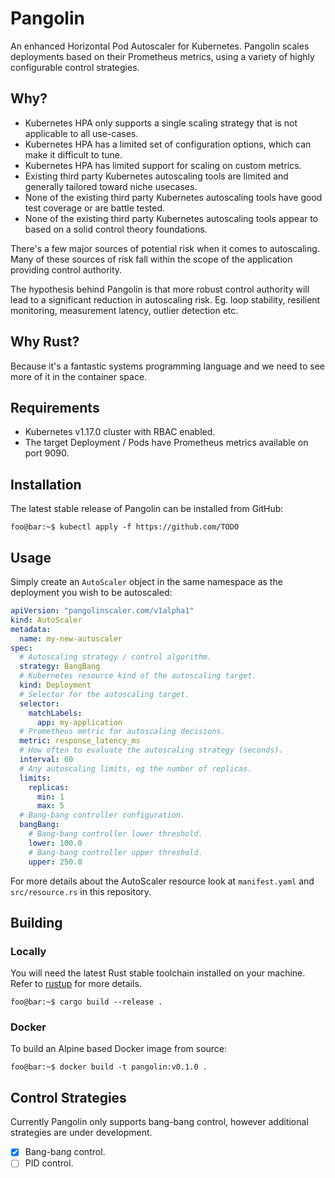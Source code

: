 # Pangolin

An enhanced Horizontal Pod Autoscaler for Kubernetes. Pangolin scales deployments based on their Prometheus metrics,
using a variety of highly configurable control strategies.

## Why?

* Kubernetes HPA only supports a single scaling strategy that is not applicable to all use-cases.
* Kubernetes HPA has a limited set of configuration options, which can make it difficult to tune.
* Kubernetes HPA has limited support for scaling on custom metrics.
* Existing third party Kubernetes autoscaling tools are limited and generally tailored toward niche usecases.
* None of the existing third party Kubernetes autoscaling tools have good test coverage or are battle tested.
* None of the existing third party Kubernetes autoscaling tools appear to based on a solid control theory foundations.

There's a few major sources of potential risk when it comes to autoscaling. Many of these sources of risk fall within
the scope of the application providing control authority.

The hypothesis behind Pangolin is that more robust control authority will lead to a significant reduction in 
autoscaling risk. Eg. loop stability, resilient monitoring, measurement latency, outlier detection etc.

## Why Rust?

Because it's a fantastic systems programming language and we need to see more of it in the container space.

## Requirements

* Kubernetes v1.17.0 cluster with RBAC enabled.
* The target Deployment / Pods have Prometheus metrics available on port 9090.

## Installation

The latest stable release of Pangolin can be installed from GitHub:

```console
foo@bar:~$ kubectl apply -f https://github.com/TODO
```

## Usage

Simply create an `AutoScaler` object in the same namespace as the deployment you wish to be autoscaled:

```yaml
apiVersion: "pangolinscaler.com/v1alpha1"
kind: AutoScaler
metadata:
  name: my-new-autoscaler
spec:
  # Autoscaling strategy / control algorithm.
  strategy: BangBang
  # Kubernetes resource kind of the autoscaling target.
  kind: Deployment
  # Selector for the autoscaling target.
  selector:
    matchLabels:
      app: my-application
  # Prometheus metric for autoscaling decisions.
  metric: response_latency_ms
  # How often to evaluate the autoscaling strategy (seconds).
  interval: 60
  # Any autoscaling limits, eg the number of replicas.
  limits:
    replicas:
      min: 1
      max: 5
  # Bang-bang controller configuration.
  bangBang:
    # Bang-bang controller lower threshold.
    lower: 100.0
    # Bang-bang controller upper threshold.
    upper: 250.0
```

For more details about the AutoScaler resource look at `manifest.yaml` and `src/resource.rs` in this repository.

## Building

### Locally

You will need the latest Rust stable toolchain installed on your machine. Refer to [rustup](https://rustup.rs/) for 
more details.

```console
foo@bar:~$ cargo build --release .
```

### Docker

To build an Alpine based Docker image from source:

```console
foo@bar:~$ docker build -t pangolin:v0.1.0 .
```

## Control Strategies

Currently Pangolin only supports bang-bang control, however additional strategies are under development.

- [x] Bang-bang control.
- [ ] PID control.